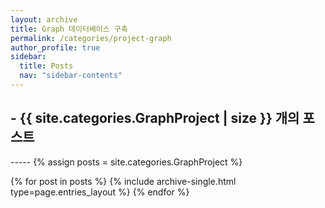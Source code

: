 ```yaml
---
layout: archive
title: Graph 데이터베이스 구축
permalink: /categories/project-graph
author_profile: true
sidebar:
  title: Posts
  nav: "sidebar-contents"
---
```


<h2> - {{ site.categories.GraphProject | size }} 개의 포스트 </h2>
-----
{% assign posts = site.categories.GraphProject %}


{% for post in posts %}
  {% include archive-single.html type=page.entries_layout %}
{% endfor %}
